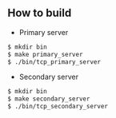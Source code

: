 How to build
------------

* Primary server
```sh
$ mkdir bin
$ make primary_server
$ ./bin/tcp_primary_server
```

* Secondary server
```sh
$ mkdir bin
$ make secondary_server
$ ./bin/tcp_secondary_server
```